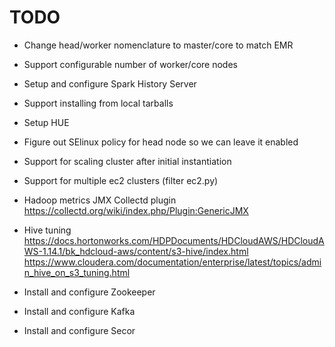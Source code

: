 # TODO

* Change head/worker nomenclature to master/core to match EMR
* Support configurable number of worker/core nodes

* Setup and configure Spark History Server

* Support installing from local tarballs
* Setup HUE

* Figure out SElinux policy for head node so we can leave it enabled


* Support for scaling cluster after initial instantiation
* Support for multiple ec2 clusters (filter ec2.py)

* Hadoop metrics JMX Collectd plugin
  https://collectd.org/wiki/index.php/Plugin:GenericJMX

* Hive tuning
  https://docs.hortonworks.com/HDPDocuments/HDCloudAWS/HDCloudAWS-1.14.1/bk_hdcloud-aws/content/s3-hive/index.html
  https://www.cloudera.com/documentation/enterprise/latest/topics/admin_hive_on_s3_tuning.html


* Install and configure Zookeeper
* Install and configure Kafka
* Install and configure Secor
